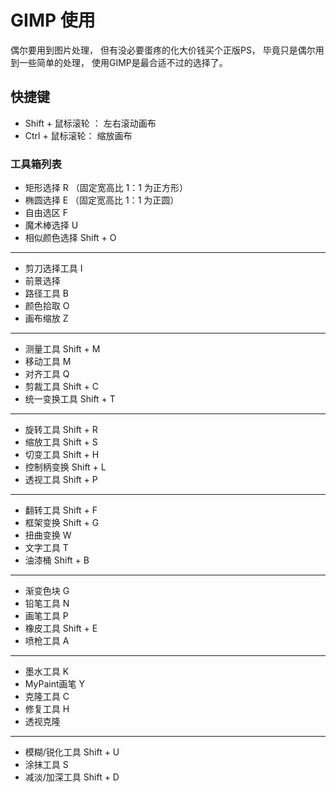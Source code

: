 # GIMP 使用

偶尔要用到图片处理， 但有没必要蛋疼的化大价钱买个正版PS， 毕竟只是偶尔用到一些简单的处理， 使用GIMP是最合适不过的选择了。


## 快捷键

- Shift + 鼠标滚轮 ： 左右滚动画布
- Ctrl + 鼠标滚轮： 缩放画布

### 工具箱列表

  - 矩形选择 R （固定宽高比 1：1 为正方形）
  - 椭圆选择 E （固定宽高比 1：1 为正圆）
  - 自由选区 F
  - 魔术棒选择 U
  - 相似颜色选择 Shift + O
  -----------------------
  - 剪刀选择工具 I
  - 前景选择
  - 路径工具 B
  - 颜色拾取 O
  - 画布缩放 Z
  -------------------------
  - 测量工具 Shift + M
  - 移动工具 M
  - 对齐工具 Q
  - 剪裁工具 Shift + C
  - 统一变换工具 Shift + T
  -------------------------
  - 旋转工具 Shift + R
  - 缩放工具 Shift + S
  - 切变工具 Shift + H
  - 控制柄变换 Shift + L
  - 透视工具 Shift + P
  -------------------------
  - 翻转工具 Shift + F
  - 框架变换 Shift + G
  - 扭曲变换 W
  - 文字工具 T
  - 油漆桶 Shift + B
  -------------------------
  - 渐变色块 G
  - 铅笔工具 N
  - 画笔工具 P
  - 橡皮工具 Shift + E
  - 喷枪工具 A
  -------------------------
  - 墨水工具 K
  - MyPaint画笔 Y
  - 克隆工具 C
  - 修复工具 H
  - 透视克隆 
  -------------------------
  - 模糊/锐化工具 Shift + U
  - 涂抹工具 S
  - 减淡/加深工具 Shift + D

